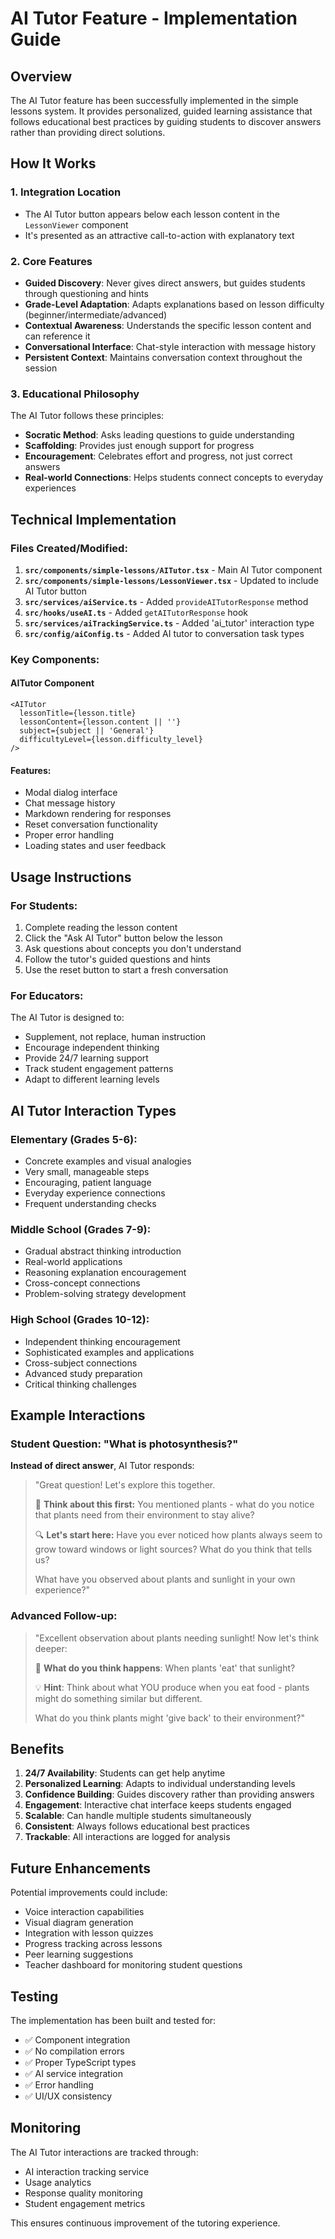 # AI Tutor Feature - Implementation Guide

## Overview

The AI Tutor feature has been successfully implemented in the simple lessons system. It provides personalized, guided learning assistance that follows educational best practices by guiding students to discover answers rather than providing direct solutions.

## How It Works

### 1. **Integration Location**
- The AI Tutor button appears below each lesson content in the `LessonViewer` component
- It's presented as an attractive call-to-action with explanatory text

### 2. **Core Features**
- **Guided Discovery**: Never gives direct answers, but guides students through questioning and hints
- **Grade-Level Adaptation**: Adapts explanations based on lesson difficulty (beginner/intermediate/advanced)
- **Contextual Awareness**: Understands the specific lesson content and can reference it
- **Conversational Interface**: Chat-style interaction with message history
- **Persistent Context**: Maintains conversation context throughout the session

### 3. **Educational Philosophy**
The AI Tutor follows these principles:
- **Socratic Method**: Asks leading questions to guide understanding
- **Scaffolding**: Provides just enough support for progress
- **Encouragement**: Celebrates effort and progress, not just correct answers
- **Real-world Connections**: Helps students connect concepts to everyday experiences

## Technical Implementation

### Files Created/Modified:

1. **`src/components/simple-lessons/AITutor.tsx`** - Main AI Tutor component
2. **`src/components/simple-lessons/LessonViewer.tsx`** - Updated to include AI Tutor button
3. **`src/services/aiService.ts`** - Added `provideAITutorResponse` method
4. **`src/hooks/useAI.ts`** - Added `getAITutorResponse` hook
5. **`src/services/aiTrackingService.ts`** - Added 'ai_tutor' interaction type
6. **`src/config/aiConfig.ts`** - Added AI tutor to conversation task types

### Key Components:

#### AITutor Component
```tsx
<AITutor
  lessonTitle={lesson.title}
  lessonContent={lesson.content || ''}
  subject={subject || 'General'}
  difficultyLevel={lesson.difficulty_level}
/>
```

#### Features:
- Modal dialog interface
- Chat message history
- Markdown rendering for responses
- Reset conversation functionality
- Proper error handling
- Loading states and user feedback

## Usage Instructions

### For Students:
1. Complete reading the lesson content
2. Click the "Ask AI Tutor" button below the lesson
3. Ask questions about concepts you don't understand
4. Follow the tutor's guided questions and hints
5. Use the reset button to start a fresh conversation

### For Educators:
The AI Tutor is designed to:
- Supplement, not replace, human instruction
- Encourage independent thinking
- Provide 24/7 learning support
- Track student engagement patterns
- Adapt to different learning levels

## AI Tutor Interaction Types

### Elementary (Grades 5-6):
- Concrete examples and visual analogies
- Very small, manageable steps
- Encouraging, patient language
- Everyday experience connections
- Frequent understanding checks

### Middle School (Grades 7-9):
- Gradual abstract thinking introduction
- Real-world applications
- Reasoning explanation encouragement
- Cross-concept connections
- Problem-solving strategy development

### High School (Grades 10-12):
- Independent thinking encouragement
- Sophisticated examples and applications
- Cross-subject connections
- Advanced study preparation
- Critical thinking challenges

## Example Interactions

### Student Question: "What is photosynthesis?"

**Instead of direct answer**, AI Tutor responds:
> "Great question! Let's explore this together. 
> 
> 🤔 **Think about this first:** You mentioned plants - what do you notice that plants need from their environment to stay alive?
> 
> 🔍 **Let's start here:** Have you ever noticed how plants always seem to grow toward windows or light sources? What do you think that tells us?
> 
> What have you observed about plants and sunlight in your own experience?"

### Advanced Follow-up:
> "Excellent observation about plants needing sunlight! Now let's think deeper:
> 
> 🌱 **What do you think happens**: When plants 'eat' that sunlight? 
> 
> 💡 **Hint**: Think about what YOU produce when you eat food - plants might do something similar but different.
> 
> What do you think plants might 'give back' to their environment?"

## Benefits

1. **24/7 Availability**: Students can get help anytime
2. **Personalized Learning**: Adapts to individual understanding levels
3. **Confidence Building**: Guides discovery rather than providing answers
4. **Engagement**: Interactive chat interface keeps students engaged
5. **Scalable**: Can handle multiple students simultaneously
6. **Consistent**: Always follows educational best practices
7. **Trackable**: All interactions are logged for analysis

## Future Enhancements

Potential improvements could include:
- Voice interaction capabilities
- Visual diagram generation
- Integration with lesson quizzes
- Progress tracking across lessons
- Peer learning suggestions
- Teacher dashboard for monitoring student questions

## Testing

The implementation has been built and tested for:
- ✅ Component integration
- ✅ No compilation errors
- ✅ Proper TypeScript types
- ✅ AI service integration
- ✅ Error handling
- ✅ UI/UX consistency

## Monitoring

The AI Tutor interactions are tracked through:
- AI interaction tracking service
- Usage analytics
- Response quality monitoring
- Student engagement metrics

This ensures continuous improvement of the tutoring experience.
